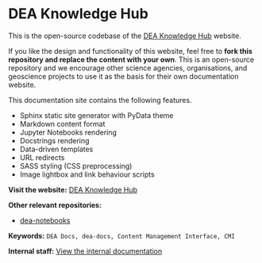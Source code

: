 # DEA Knowledge Hub

This is the open-source codebase of the [DEA Knowledge Hub][KnowledgeHub] website.

If you like the design and functionality of this website, feel free to **fork this repository and replace the content with your own**. This is an open-source repository and we encourage other science agencies, organisations, and geoscience projects to use it as the basis for their own documentation website.

This documentation site contains the following features.

* Sphinx static site generator with PyData theme
* Markdown content format
* Jupyter Notebooks rendering
* Docstrings rendering
* Data-driven templates
* URL redirects
* SASS styling (CSS preprocessing)
* Image lightbox and link behaviour scripts

**Visit the website:** [DEA Knowledge Hub][KnowledgeHub]

**Other relevant repositories:**

* [dea-notebooks](https://github.com/GeoscienceAustralia/dea-notebooks)

**Keywords:** `DEA Docs, dea-docs, Content Management Interface, CMI`

**Internal staff:** [View the internal documentation](https://docs.dev.dea.ga.gov.au/public_services/dea_knowledge_hub/index.html)

[KnowledgeHub]: https://knowledge.dea.ga.gov.au/
